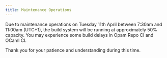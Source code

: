 ```yaml
---
title: Maintenance Operations
---
```


Due to maintenance operations on Tuesday 11th April between 7:30am and 11:00am (UTC+1), the build system will be running at approximately 50% capacity.  You may experience some build delays in Opam Repo CI and OCaml CI.

Thank you for your patience and understanding during this time.
